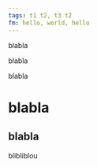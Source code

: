 ```yaml
---
tags: t1 t2, t3 t2
fm: hello, world, hello
---
```


blabla


blabla



blabla

# blabla





## blabla



blibliblou